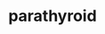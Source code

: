 ---
title: "parathyroid "
alias: 
type: summary
subject: biology
tags:
 - biology
 - endocrine_system
 - info
created: 2023.01.11 09:23
created_by: Ádám
---